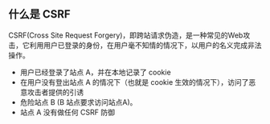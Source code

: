 ## 什么是 CSRF

CSRF(Cross Site Request Forgery)，即跨站请求伪造，是一种常见的Web攻击，它利用用户已登录的身份，在用户毫不知情的情况下，以用户的名义完成非法操作。



+ 用户已经登录了站点 A，并在本地记录了 cookie
+ 在用户没有登出站点 A 的情况下（也就是 cookie 生效的情况下），访问了恶意攻击者提供的引诱
+ 危险站点 B (B 站点要求访问站点A)。
+ 站点 A 没有做任何 CSRF 防御